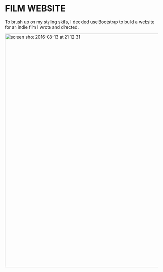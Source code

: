 # FILM WEBSITE

To brush up on my styling skills, I decided use Bootstrap to build a website for an indie film I wrote and directed.

<img width="770" alt="screen shot 2016-08-13 at 21 12 31" src="https://cloud.githubusercontent.com/assets/18581870/17645339/1cf99c0e-619b-11e6-8ae1-ab4183f3343b.png">


